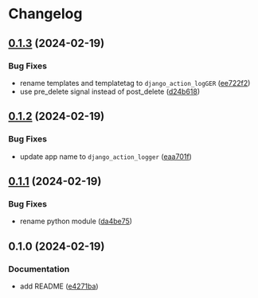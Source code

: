 # Changelog

## [0.1.3](https://github.com/b1rger/django-action-logger/compare/v0.1.2...v0.1.3) (2024-02-19)


### Bug Fixes

* rename templates and templatetag to `django_action_logGER` ([ee722f2](https://github.com/b1rger/django-action-logger/commit/ee722f204dc771fa13852de113fe10bdf84186d0))
* use pre_delete signal instead of post_delete ([d24b618](https://github.com/b1rger/django-action-logger/commit/d24b618ea55bc865988cdaf717a9334f95ccd5f3))

## [0.1.2](https://github.com/b1rger/django-action-logger/compare/v0.1.1...v0.1.2) (2024-02-19)


### Bug Fixes

* update app name to `django_action_logger` ([eaa701f](https://github.com/b1rger/django-action-logger/commit/eaa701f534414c6feacafef145aea842586d5702))

## [0.1.1](https://github.com/b1rger/django-action-logger/compare/v0.1.0...v0.1.1) (2024-02-19)


### Bug Fixes

* rename python module ([da4be75](https://github.com/b1rger/django-action-logger/commit/da4be753232a741184e14c9ebd9620b57421c395))

## 0.1.0 (2024-02-19)


### Documentation

* add README ([e4271ba](https://github.com/b1rger/django-action-logger/commit/e4271ba55a605fc608fd8eb5fc268890e326abb0))
